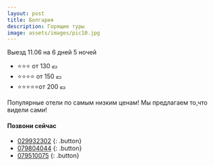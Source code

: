 ```yaml
---
layout: post
title: Болгария
description: Горящие туры
image: assets/images/pic10.jpg
---
```


 Выезд 11.06 на 6 дней 5 ночей

- :star::star::star: от 130 :euro:
- :star::star::star::star: от 150 :euro:
- :star::star::star::star::star:от 200 :euro:

Популярные отели по самым низким ценам!
Мы предлагаем то,что видели сами!

#### Позвони сейчас
 - [029932302](tel:+37329932302) {: .button}
 - [079804044](tel:+37379804044) {: .button}
 - [079510075](tel:+079510075) {: .button}
